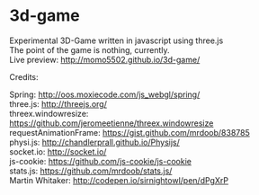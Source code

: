 # 3d-game

Experimental 3D-Game written in javascript using three.js  
The point of the game is nothing, currently.  
Live preview: http://momo5502.github.io/3d-game/  



Credits:  

  Spring: http://oos.moxiecode.com/js_webgl/spring/  
  three.js: http://threejs.org/  
  threex.windowresize: https://github.com/jeromeetienne/threex.windowresize  
  requestAnimationFrame: https://gist.github.com/mrdoob/838785  
  physi.js: http://chandlerprall.github.io/Physijs/  
  socket.io: http://socket.io/  
  js-cookie: https://github.com/js-cookie/js-cookie  
  stats.js: https://github.com/mrdoob/stats.js/  
  Martin Whitaker: http://codepen.io/sirnightowl/pen/dPgXrP  
  
